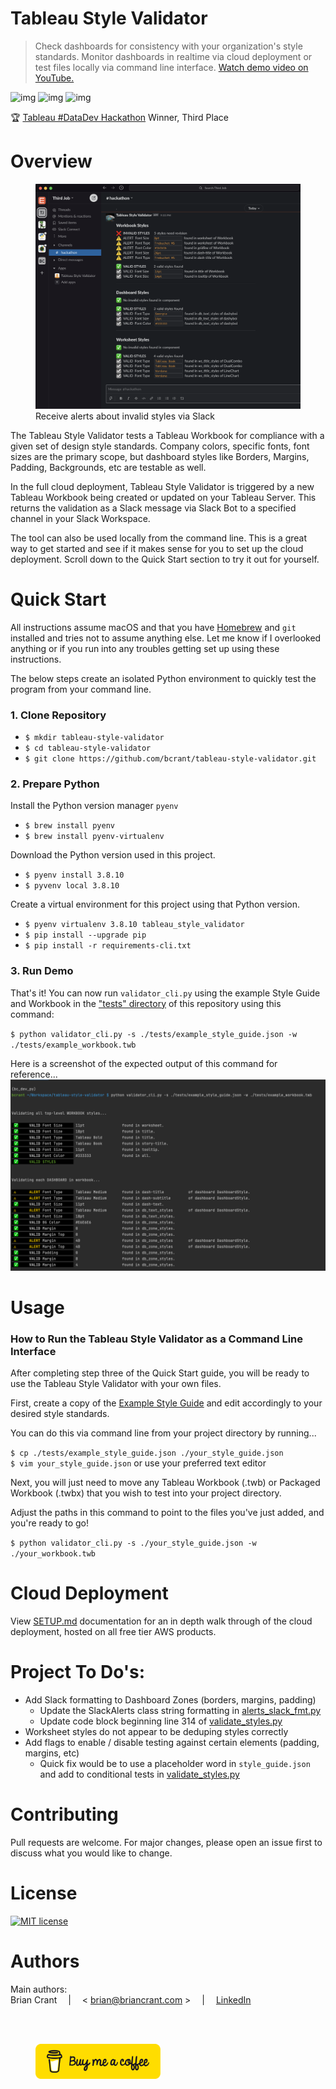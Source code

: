 # Tableau Style Validator
> Check dashboards for consistency with your organization's style standards. Monitor dashboards in realtime via cloud deployment or test files locally via command line interface. [Watch demo video on YouTube.](https://www.youtube.com/watch?v=4to2ln6pME8)

![img](https://img.shields.io/badge/Made%20with-Python-1f425f.svg) ![img](https://img.shields.io/badge/style-API-E97627?label=Tableau&logo=Tableau) ![img](https://img.shields.io/badge/style-API-4A154B?label=Slack&logo=Slack)  

🏆 [Tableau #DataDev Hackathon](https://datadev-hackathon.devpost.com/project-gallery) Winner, Third Place  


# Overview
<figure>
    <a href="https://www.youtube.com/watch?v=4to2ln6pME8">
        <img src="./documentation/images/slack_alert_redesign.png" alt="Tableau Style Validator Slack" />
    </a>
    <figcaption>Receive alerts about invalid styles via Slack</figcaption>
</figure>

The Tableau Style Validator tests a Tableau Workbook for compliance with a given set of design style standards. Company colors, specific fonts, font sizes are the primary scope, but dashboard styles like Borders, Margins, Padding, Backgrounds, etc are testable as well.

In the full cloud deployment, Tableau Style Validator is triggered by a new Tableau Workbook being created 
or updated on your Tableau Server. This returns the validation as a Slack message via Slack Bot to a specified channel in your Slack Workspace. 

The tool can also be used locally from the command line. This is a great way to get started and see if it makes sense for you to set up the cloud deployment. Scroll down to the Quick Start section to try it out for yourself.


# Quick Start
All instructions assume macOS and that you have [Homebrew](https://brew.sh/) and `git` installed and tries not to assume anything else. Let me know if I overlooked anything or if you run into any troubles getting set up using these instructions.

The below steps create an isolated Python environment to quickly test the program from your command line. 

### 1. Clone Repository
- `$ mkdir tableau-style-validator`
- `$ cd tableau-style-validator`
- `$ git clone https://github.com/bcrant/tableau-style-validator.git` 

### 2. Prepare Python
Install the Python version manager `pyenv`
- `$ brew install pyenv`
- `$ brew install pyenv-virtualenv`
  
Download the Python version used in this project.
- `$ pyenv install 3.8.10`
- `$ pyvenv local 3.8.10`

Create a virtual environment for this project using that Python version.
- `$ pyenv virtualenv 3.8.10 tableau_style_validator`
- `$ pip install --upgrade pip`
- `$ pip install -r requirements-cli.txt`

### 3. Run Demo
That's it! You can now run `validator_cli.py` using the example Style Guide and Workbook in the 
["tests" directory](./tests) of this repository using this command:

`$ python validator_cli.py -s ./tests/example_style_guide.json -w ./tests/example_workbook.twb`

Here is a screenshot of the expected output of this command for reference...
![CLI Output](./documentation/images/CLI_Output.png)


# Usage
### How to Run the Tableau Style Validator as a Command Line Interface

After completing step three of the Quick Start guide, you will be ready to use the Tableau Style Validator with your own files.

First, create a copy of the [Example Style Guide](./tests/example_style_guide.json) and edit accordingly to your desired style standards. 
  
You can do this via command line from your project directory by running...

`$ cp ./tests/example_style_guide.json ./your_style_guide.json`  
`$ vim your_style_guide.json` or use your preferred text editor

Next, you will just need to move any Tableau Workbook (.twb) or Packaged Workbook (.twbx) that you wish to test into your project directory.

Adjust the paths in this command to point to the files you've just added, and you're ready to go!

`$ python validator_cli.py -s ./your_style_guide.json -w ./your_workbook.twb`


# Cloud Deployment
View [SETUP.md](./documentation/SETUP.md) documentation for an in depth walk through of the cloud deployment, hosted on all free tier AWS products.


# Project To Do's:
- Add Slack formatting to Dashboard Zones (borders, margins, padding)
    - Update the SlackAlerts class string formatting in 
      [alerts_slack_fmt.py](./lib/alerts_slack_fmt.py)
    - Update code block beginning line 314 of 
      [validate_styles.py](./lib/validate_styles.py) 
- Worksheet styles do not appear to be deduping styles correctly
- Add flags to enable / disable testing against certain elements (padding, margins, etc)
    - Quick fix would be to use a placeholder word in `style_guide.json`
      and add to conditional tests in [validate_styles.py](./lib/validate_styles.py)


# Contributing  
Pull requests are welcome. For major changes, please open an issue first to discuss what you would like to change.  


# License  
[![MIT license](https://img.shields.io/badge/License-MIT-blue.svg)](https://choosealicense.com/licenses/mit/)  


# Authors
Main authors:  
Brian Crant &emsp;|&emsp; < brian@briancrant.com > &emsp;|&emsp; [LinkedIn](https://www.linkedin.com/in/briancrant/)

<br><br>
<figure>
    <a href="https://paypal.me/briancrant?locale.x=en_US"> 
        <img src="./documentation/images/bmc-button.png" alt="Buy me a coffee" width="200" />
    </a>
</figure>

<br><br>